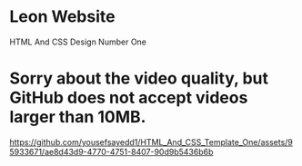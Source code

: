 # Leon Website
HTML And CSS Design Number One

# Sorry about the video quality, but GitHub does not accept videos larger than 10MB.
https://github.com/yousefsayedd1/HTML_And_CSS_Template_One/assets/95933671/ae8d43d9-4770-4751-8407-90d9b5436b6b
